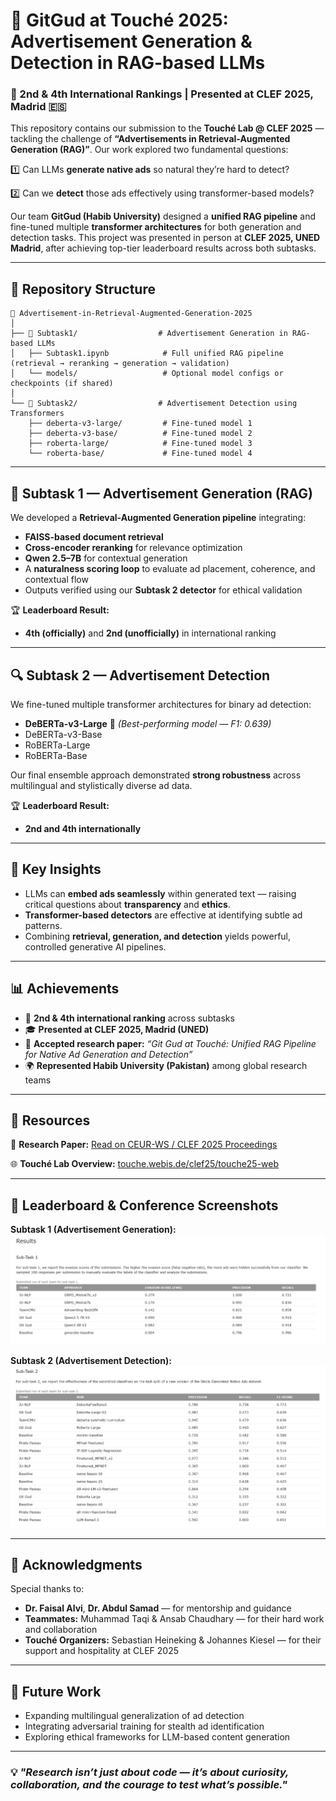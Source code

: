 # 🧠 GitGud at Touché 2025: Advertisement Generation & Detection in RAG-based LLMs

### 🏅 2nd & 4th International Rankings | Presented at CLEF 2025, Madrid 🇪🇸

This repository contains our submission to the **Touché Lab @ CLEF 2025** — tackling the challenge of **“Advertisements in Retrieval-Augmented Generation (RAG)”**.
Our work explored two fundamental questions:

1️⃣ Can LLMs **generate native ads** so natural they’re hard to detect?

2️⃣ Can we **detect** those ads effectively using transformer-based models?

Our team **GitGud (Habib University)** designed a **unified RAG pipeline** and fine-tuned multiple **transformer architectures** for both generation and detection tasks.
This project was presented in person at **CLEF 2025, UNED Madrid**, after achieving top-tier leaderboard results across both subtasks.

---

## 📂 Repository Structure

```
📁 Advertisement-in-Retrieval-Augmented-Generation-2025
│
├── 📁 Subtask1/                  # Advertisement Generation in RAG-based LLMs
│   ├── Subtask1.ipynb            # Full unified RAG pipeline (retrieval → reranking → generation → validation)
│   └── models/                   # Optional model configs or checkpoints (if shared)
│
└── 📁 Subtask2/                  # Advertisement Detection using Transformers
    ├── deberta-v3-large/         # Fine-tuned model 1
    ├── deberta-v3-base/          # Fine-tuned model 2
    ├── roberta-large/            # Fine-tuned model 3
    └── roberta-base/             # Fine-tuned model 4
```

---

## 🧩 **Subtask 1 — Advertisement Generation (RAG)**

We developed a **Retrieval-Augmented Generation pipeline** integrating:

* **FAISS-based document retrieval**
* **Cross-encoder reranking** for relevance optimization
* **Qwen 2.5–7B** for contextual generation
* A **naturalness scoring loop** to evaluate ad placement, coherence, and contextual flow
* Outputs verified using our **Subtask 2 detector** for ethical validation

🏆 **Leaderboard Result:**

* **4th (officially)** and **2nd (unofficially)** in international ranking

---

## 🔍 **Subtask 2 — Advertisement Detection**

We fine-tuned multiple transformer architectures for binary ad detection:

* **DeBERTa-v3-Large** 🥇 *(Best-performing model — F1: 0.639)*
* DeBERTa-v3-Base
* RoBERTa-Large
* RoBERTa-Base

Our final ensemble approach demonstrated **strong robustness** across multilingual and stylistically diverse ad data.

🏆 **Leaderboard Result:**

* **2nd and 4th internationally**

---

## 🧠 **Key Insights**

* LLMs can **embed ads seamlessly** within generated text — raising critical questions about **transparency** and **ethics**.
* **Transformer-based detectors** are effective at identifying subtle ad patterns.
* Combining **retrieval, generation, and detection** yields powerful, controlled generative AI pipelines.

---

## 📊 **Achievements**

* 🥈 **2nd & 4th international ranking** across subtasks
* 🎓 **Presented at CLEF 2025, Madrid (UNED)**
* 🧾 **Accepted research paper:** *“Git Gud at Touché: Unified RAG Pipeline for Native Ad Generation and Detection”*
* 🌍 **Represented Habib University (Pakistan)** among global research teams

---

## 🔗 **Resources**

📄 **Research Paper:** [Read on CEUR-WS / CLEF 2025 Proceedings](https://lnkd.in/dbyJXMmT)

🌐 **Touché Lab Overview:** [touche.webis.de/clef25/touche25-web](https://touche.webis.de/clef25/touche25-web/advertisement-detection.html)

---

## 📸 **Leaderboard & Conference Screenshots**

**Subtask 1 (Advertisement Generation):**
![Subtask 1 Leaderboard](images/Subtask1.png)

**Subtask 2 (Advertisement Detection):**
![Subtask 2 Leaderboard](images/Subtask2.png)

---

## 🙌 **Acknowledgments**

Special thanks to:

* **Dr. Faisal Alvi**, **Dr. Abdul Samad** — for mentorship and guidance
* **Teammates:** Muhammad Taqi & Ansab Chaudhary — for their hard work and collaboration
* **Touché Organizers:** Sebastian Heineking & Johannes Kiesel — for their support and hospitality at CLEF 2025

---

## 🚀 **Future Work**

* Expanding multilingual generalization of ad detection
* Integrating adversarial training for stealth ad identification
* Exploring ethical frameworks for LLM-based content generation

---

### 💡 *"Research isn’t just about code — it’s about curiosity, collaboration, and the courage to test what’s possible."*

